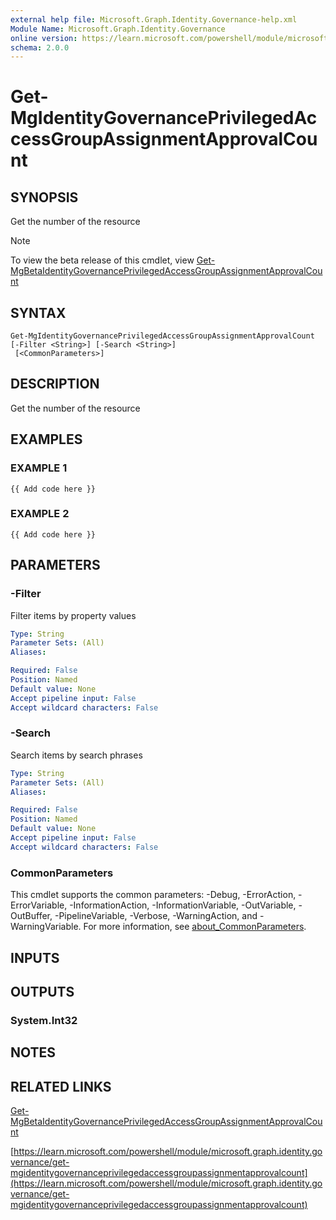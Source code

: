 ```yaml
---
external help file: Microsoft.Graph.Identity.Governance-help.xml
Module Name: Microsoft.Graph.Identity.Governance
online version: https://learn.microsoft.com/powershell/module/microsoft.graph.identity.governance/get-mgidentitygovernanceprivilegedaccessgroupassignmentapprovalcount
schema: 2.0.0
---
```


# Get-MgIdentityGovernancePrivilegedAccessGroupAssignmentApprovalCount

## SYNOPSIS
Get the number of the resource

> [!NOTE]
> To view the beta release of this cmdlet, view [Get-MgBetaIdentityGovernancePrivilegedAccessGroupAssignmentApprovalCount](/powershell/module/Microsoft.Graph.Beta.Identity.Governance/Get-MgBetaIdentityGovernancePrivilegedAccessGroupAssignmentApprovalCount?view=graph-powershell-beta)

## SYNTAX

```
Get-MgIdentityGovernancePrivilegedAccessGroupAssignmentApprovalCount [-Filter <String>] [-Search <String>]
 [<CommonParameters>]
```

## DESCRIPTION
Get the number of the resource

## EXAMPLES

### EXAMPLE 1
```
{{ Add code here }}
```

### EXAMPLE 2
```
{{ Add code here }}
```

## PARAMETERS

### -Filter
Filter items by property values

```yaml
Type: String
Parameter Sets: (All)
Aliases:

Required: False
Position: Named
Default value: None
Accept pipeline input: False
Accept wildcard characters: False
```

### -Search
Search items by search phrases

```yaml
Type: String
Parameter Sets: (All)
Aliases:

Required: False
Position: Named
Default value: None
Accept pipeline input: False
Accept wildcard characters: False
```

### CommonParameters
This cmdlet supports the common parameters: -Debug, -ErrorAction, -ErrorVariable, -InformationAction, -InformationVariable, -OutVariable, -OutBuffer, -PipelineVariable, -Verbose, -WarningAction, and -WarningVariable. For more information, see [about_CommonParameters](http://go.microsoft.com/fwlink/?LinkID=113216).

## INPUTS

## OUTPUTS

### System.Int32
## NOTES

## RELATED LINKS
[Get-MgBetaIdentityGovernancePrivilegedAccessGroupAssignmentApprovalCount](/powershell/module/Microsoft.Graph.Beta.Identity.Governance/Get-MgBetaIdentityGovernancePrivilegedAccessGroupAssignmentApprovalCount?view=graph-powershell-beta)

[https://learn.microsoft.com/powershell/module/microsoft.graph.identity.governance/get-mgidentitygovernanceprivilegedaccessgroupassignmentapprovalcount](https://learn.microsoft.com/powershell/module/microsoft.graph.identity.governance/get-mgidentitygovernanceprivilegedaccessgroupassignmentapprovalcount)


